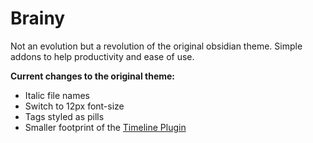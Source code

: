 # Brainy

Not an evolution but a revolution of the original obsidian theme. Simple addons to help productivity and ease of use.

**Current changes to the original theme:**

- Italic file names
- Switch to 12px font-size
- Tags styled as pills
- Smaller footprint of the [Timeline Plugin](https://github.com/George-debug/obsidian-timeline)
